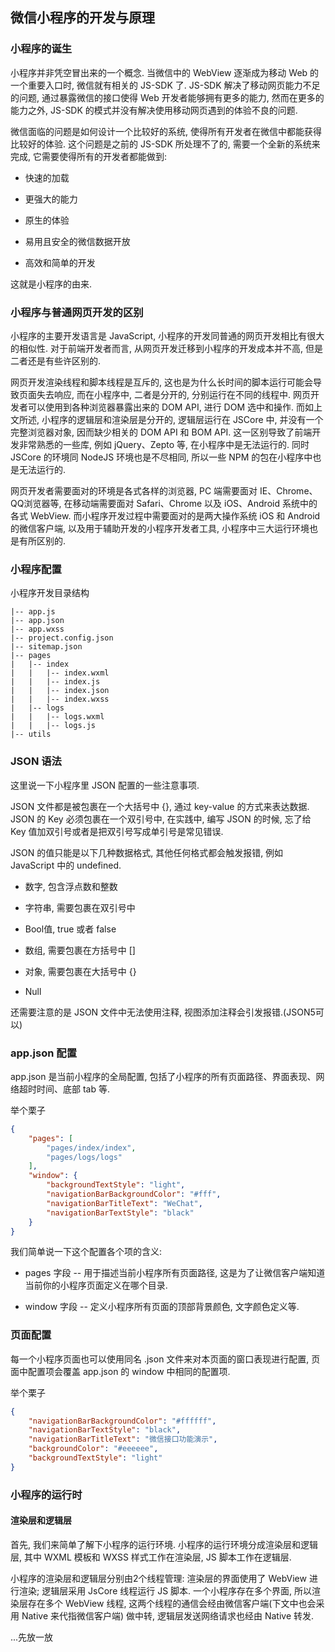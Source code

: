 ## 微信小程序的开发与原理

### 小程序的诞生

小程序并非凭空冒出来的一个概念. 当微信中的 WebView 逐渐成为移动 Web 的一个重要入口时, 微信就有相关的 JS-SDK 了. JS-SDK 解决了移动网页能力不足的问题, 通过暴露微信的接口使得 Web 开发者能够拥有更多的能力, 然而在更多的能力之外, JS-SDK 的模式并没有解决使用移动网页遇到的体验不良的问题.

微信面临的问题是如何设计一个比较好的系统, 使得所有开发者在微信中都能获得比较好的体验. 这个问题是之前的 JS-SDK 所处理不了的, 需要一个全新的系统来完成, 它需要使得所有的开发者都能做到:

- 快速的加载

- 更强大的能力

- 原生的体验

- 易用且安全的微信数据开放

- 高效和简单的开发

这就是小程序的由来.

### 小程序与普通网页开发的区别

小程序的主要开发语言是 JavaScript, 小程序的开发同普通的网页开发相比有很大的相似性. 对于前端开发者而言, 从网页开发迁移到小程序的开发成本并不高, 但是二者还是有些许区别的.

网页开发渲染线程和脚本线程是互斥的, 这也是为什么长时间的脚本运行可能会导致页面失去响应, 而在小程序中, 二者是分开的, 分别运行在不同的线程中. 网页开发者可以使用到各种浏览器暴露出来的 DOM API, 进行 DOM 选中和操作. 而如上文所述, 小程序的逻辑层和渲染层是分开的, 逻辑层运行在 JSCore 中, 并没有一个完整浏览器对象, 因而缺少相关的 DOM API 和 BOM API. 这一区别导致了前端开发非常熟悉的一些库, 例如 jQuery、Zepto 等, 在小程序中是无法运行的. 同时 JSCore 的环境同 NodeJS 环境也是不尽相同, 所以一些 NPM 的包在小程序中也是无法运行的.

网页开发者需要面对的环境是各式各样的浏览器, PC 端需要面对 IE、Chrome、QQ浏览器等, 在移动端需要面对 Safari、Chrome 以及 iOS、Android 系统中的各式 WebView. 而小程序开发过程中需要面对的是两大操作系统 iOS 和 Android 的微信客户端, 以及用于辅助开发的小程序开发者工具, 小程序中三大运行环境也是有所区别的.

### 小程序配置

小程序开发目录结构

```
|-- app.js
|-- app.json
|-- app.wxss
|-- project.config.json
|-- sitemap.json
|-- pages
|   |-- index
|   |   |-- index.wxml
|   |   |-- index.js
|   |   |-- index.json
|   |   |-- index.wxss
|   |-- logs
|   |   |-- logs.wxml
|   |   |-- logs.js
|-- utils
```

### JSON 语法

这里说一下小程序里 JSON 配置的一些注意事项.

JSON 文件都是被包裹在一个大括号中 {}, 通过 key-value 的方式来表达数据. JSON 的 Key 必须包裹在一个双引号中, 在实践中, 编写 JSON 的时候, 忘了给 Key 值加双引号或者是把双引号写成单引号是常见错误.

JSON 的值只能是以下几种数据格式, 其他任何格式都会触发报错, 例如 JavaScript 中的 undefined.

- 数字, 包含浮点数和整数

- 字符串, 需要包裹在双引号中

- Bool值, true 或者 false

- 数组, 需要包裹在方括号中 []

- 对象, 需要包裹在大括号中 {}

- Null

还需要注意的是 JSON 文件中无法使用注释, 视图添加注释会引发报错.(JSON5可以)

### app.json 配置

app.json 是当前小程序的全局配置, 包括了小程序的所有页面路径、界面表现、网络超时时间、底部 tab 等.

举个栗子

```json
{
    "pages": [
        "pages/index/index",
        "pages/logs/logs"
    ],
    "window": {
        "backgroundTextStyle": "light",
        "navigationBarBackgroundColor": "#fff",
        "navigationBarTitleText": "WeChat",
        "navigationBarTextStyle": "black"
    }
}
```

我们简单说一下这个配置各个项的含义:

- pages 字段 -- 用于描述当前小程序所有页面路径, 这是为了让微信客户端知道当前你的小程序页面定义在哪个目录.

- window 字段 -- 定义小程序所有页面的顶部背景颜色, 文字颜色定义等.

### 页面配置

每一个小程序页面也可以使用同名 .json 文件来对本页面的窗口表现进行配置, 页面中配置项会覆盖 app.json 的 window 中相同的配置项.

举个栗子

```json
{
    "navigationBarBackgroundColor": "#ffffff",
    "navigationBarTextStyle": "black",
    "navigationBarTitleText": "微信接口功能演示",
    "backgroundColor": "#eeeeee",
    "backgroundTextStyle": "light"
}
```

### 小程序的运行时

#### 渲染层和逻辑层

首先, 我们来简单了解下小程序的运行环境. 小程序的运行环境分成渲染层和逻辑层, 其中 WXML 模板和 WXSS 样式工作在渲染层, JS 脚本工作在逻辑层.

小程序的渲染层和逻辑层分别由2个线程管理: 渲染层的界面使用了 WebView 进行渲染; 逻辑层采用 JsCore 线程运行 JS 脚本. 一个小程序存在多个界面, 所以渲染层存在多个 WebView 线程, 这两个线程的通信会经由微信客户端(下文中也会采用 Native 来代指微信客户端) 做中转, 逻辑层发送网络请求也经由 Native 转发.

...先放一放
